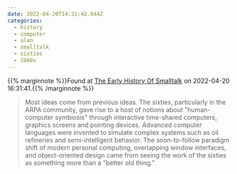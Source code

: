 ```yaml
---
date: 2022-04-20T14:31:42.844Z
categories:
  - history
  - computer
  - alan
  - smalltalk
  - sixties
  - 1960s
---
```

{{% marginnote %}}Found at [The Early History Of Smalltalk](http://worrydream.com/EarlyHistoryOfSmalltalk/) on 2022-04-20 16:31:41.{{% /marginnote %}}

> Most ideas come from previous ideas. The sixties, particularly in the ARPA community, gave rise to a host of notions about "human-computer symbiosis" through interactive time-shared computers, graphics screens and pointing devices. Advanced computer languages were invented to simulate complex systems such as oil refineries and semi-intelligent behavior. The soon-to-follow paradigm shift of modern personal computing, overlapping window interfaces, and object-oriented design came from seeing the work of the sixties as something more than a "better old thing."

